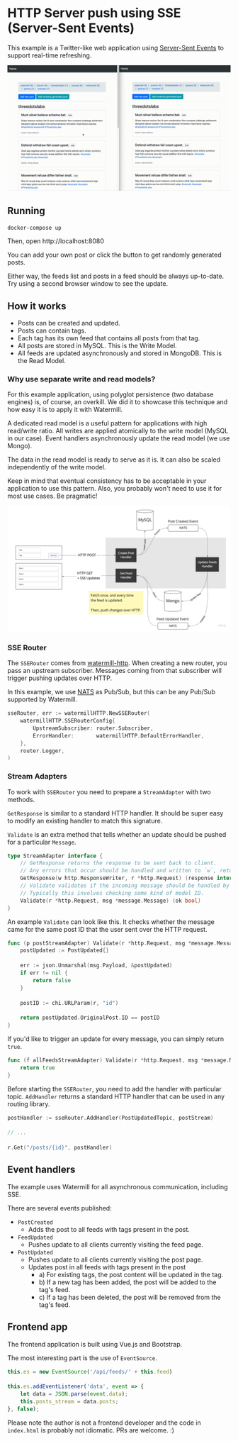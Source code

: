# HTTP Server push using SSE (Server-Sent Events)

This example is a Twitter-like web application using [Server-Sent Events](https://en.wikipedia.org/wiki/Server-sent_events) to support real-time refreshing.

![](./screen.gif)

## Running

```
docker-compose up
```

Then, open  http://localhost:8080

You can add your own post or click the button to get randomly generated posts.

Either way, the feeds list and posts in a feed should be always up-to-date. Try using a second browser window to see the update.

## How it works

* Posts can be created and updated.
* Posts can contain tags.
* Each tag has its own feed that contains all posts from that tag.
* All posts are stored in MySQL. This is the Write Model.
* All feeds are updated asynchronously and stored in MongoDB. This is the Read Model.

### Why use separate write and read models? 

For this example application, using polyglot persistence (two database engines) is, of course, an overkill.
We did it to showcase this technique and how easy it is to apply it with Watermill.

A dedicated read model is a useful pattern for applications with high read/write ratio. All writes are applied atomically
to the write model (MySQL in our case). Event handlers asynchronously update the read model (we use Mongo).

The data in the read model is ready to serve as it is. It can also be scaled independently of the write model.

Keep in mind that eventual consistency has to be acceptable in your application to use this pattern.
Also, you probably won't need to use it for most use cases. Be pragmatic!

![](./diagram.jpg)

### SSE Router

The `SSERouter` comes from [watermill-http](https://github.com/ThreeDotsLabs/watermill-http).
When creating a new router, you pass an upstream subscriber. Messages coming from that subscriber will trigger pushing updates over HTTP.

In this example, we use [NATS](https://nats.io/) as Pub/Sub, but this can be any Pub/Sub supported by Watermill.

```go
sseRouter, err := watermillHTTP.NewSSERouter(
    watermillHTTP.SSERouterConfig{
        UpstreamSubscriber: router.Subscriber,
        ErrorHandler:       watermillHTTP.DefaultErrorHandler,
    },
    router.Logger,
)
```

### Stream Adapters

To work with `SSERouter` you need to prepare a `StreamAdapter` with two methods.

`GetResponse` is similar to a standard HTTP handler. It should be super easy to modify an existing handler to match this signature.

`Validate` is an extra method that tells whether an update should be pushed for a particular `Message`.

```go
type StreamAdapter interface {
	// GetResponse returns the response to be sent back to client.
	// Any errors that occur should be handled and written to `w`, returning false as `ok`.
	GetResponse(w http.ResponseWriter, r *http.Request) (response interface{}, ok bool)
	// Validate validates if the incoming message should be handled by this handler.
	// Typically this involves checking some kind of model ID.
	Validate(r *http.Request, msg *message.Message) (ok bool)
}
```

An example `Validate` can look like this. It checks whether the message came for the same post ID that the user sent over the HTTP request.

```go
func (p postStreamAdapter) Validate(r *http.Request, msg *message.Message) (ok bool) {
	postUpdated := PostUpdated{}

	err := json.Unmarshal(msg.Payload, &postUpdated)
	if err != nil {
		return false
	}

	postID := chi.URLParam(r, "id")

	return postUpdated.OriginalPost.ID == postID
}
```

If you'd like to trigger an update for every message, you can simply return `true`.

```go
func (f allFeedsStreamAdapter) Validate(r *http.Request, msg *message.Message) (ok bool) {
	return true
}
```

Before starting the `SSERouter`, you need to add the handler with particular topic.
`AddHandler` returns a standard HTTP handler that can be used in any routing library.

```go
postHandler := sseRouter.AddHandler(PostUpdatedTopic, postStream)

// ...

r.Get("/posts/{id}", postHandler)
```

## Event handlers

The example uses Watermill for all asynchronous communication, including SSE.

There are several events published:

* `PostCreated`
    * Adds the post to all feeds with tags present in the post.
* `FeedUpdated`
    * Pushes update to all clients currently visiting the feed page.
* `PostUpdated`
    * Pushes update to all clients currently visiting the post page.
    * Updates post in all feeds with tags present in the post
        * a) For existing tags, the post content will be updated in the tag.
        * b) If a new tag has been added, the post will be added to the tag's feed.
        * c) If a tag has been deleted, the post will be removed from the tag's feed.

## Frontend app

The frontend application is built using Vue.js and Bootstrap.

The most interesting part is the use of `EventSource`.

```js
this.es = new EventSource('/api/feeds/' + this.feed)

this.es.addEventListener('data', event => {
    let data = JSON.parse(event.data);
    this.posts_stream = data.posts;
}, false);
```

Please note the author is not a frontend developer and the code in `index.html` is probably not idiomatic. PRs are welcome. :)
